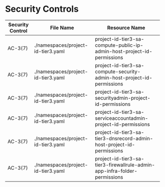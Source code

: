 # Security Controls

<!-- BEGINNING OF SECURITY CONTROLS LIST -->
|Security Control|File Name|Resource Name|
|---|---|---|
|AC-3(7)|./namespaces/project-id-tier3.yaml|project-id-tier3-sa-compute-public-ip-admin-host-project-id-permissions|
|AC-3(7)|./namespaces/project-id-tier3.yaml|project-id-tier3-sa-compute-security-admin-host-project-id-permissions|
|AC-3(7)|./namespaces/project-id-tier3.yaml|project-id-tier3-sa-securityadmin-project-id-permissions|
|AC-3(7)|./namespaces/project-id-tier3.yaml|project-id-tier3-sa-serviceaccountadmin-project-id-permissions|
|AC-3(7)|./namespaces/project-id-tier3.yaml|project-id-tier3-sa-tier3-dnsrecord-admin-host-project-id-permissions|
|AC-3(7)|./namespaces/project-id-tier3.yaml|project-id-tier3-sa-tier3-firewallrule-admin-app-infra-folder-permissions|

<!-- END OF SECURITY CONTROLS LIST -->

